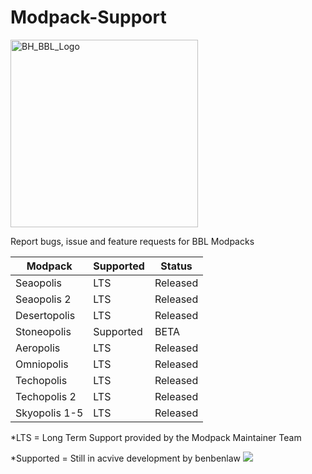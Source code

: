 # Modpack-Support
<img width="300" alt="BH_BBL_Logo" src="https://github.com/bbl-team/Modpack-Support/assets/42780877/ebd0c9df-533e-443c-ba8f-09d4d3e9672c">

Report bugs, issue and feature requests for BBL Modpacks

| Modpack | Supported | Status |
| --- | --- | --- |
| Seaopolis | LTS | Released | 
| Seaopolis 2 | LTS | Released | 
| Desertopolis | LTS | Released | 
| Stoneopolis | Supported | BETA | 
| Aeropolis | LTS | Released | 
| Omniopolis | LTS | Released | 
| Techopolis | LTS | Released | 
| Techopolis 2 | LTS | Released | 
| Skyopolis 1-5 | LTS | Released | 

*LTS = Long Term Support provided by the Modpack Maintainer Team 

*Supported = Still in acvive development by benbenlaw
[![](http://cf.way2muchnoise.eu/author/benbenlaw.svg)](https://minecraft.curseforge.com/projects/jei)
